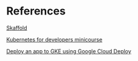 # References
[Skaffold](https://skaffold.dev/docs/quickstart/)

[Kubernetes for developers minicourse](https://learnk8s.io/developing-and-packaging-nodejs-docker)

[Deploy an app to GKE using Google Cloud Deploy](https://cloud.google.com/deploy/docs/deploy-app-gke)